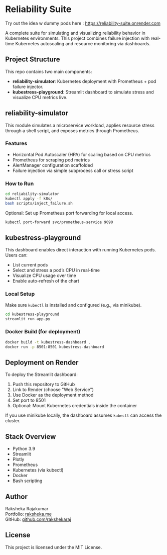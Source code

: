 # Reliability Suite
 Try out the idea w dummy pods here : https://reliability-suite.onrender.com

A complete suite for simulating and visualizing reliability behavior in Kubernetes environments. This project combines failure injection with real-time Kubernetes autoscaling and resource monitoring via dashboards.

## Project Structure

This repo contains two main components:
- **reliability-simulator**: Kubernetes deployment with Prometheus + pod failure injector.
- **kubestress-playground**: Streamlit dashboard to simulate stress and visualize CPU metrics live.

## reliability-simulator

This module simulates a microservice workload, applies resource stress through a shell script, and exposes metrics through Prometheus.

### Features

- Horizontal Pod Autoscaler (HPA) for scaling based on CPU metrics
- Prometheus for scraping pod metrics
- AlertManager configuration scaffolded
- Failure injection via simple subprocess call or stress script

### How to Run

```bash
cd reliability-simulator
kubectl apply -f k8s/
bash scripts/inject_failure.sh
```

Optional: Set up Prometheus port forwarding for local access.

```bash
kubectl port-forward svc/prometheus-service 9090
```

## kubestress-playground

This dashboard enables direct interaction with running Kubernetes pods. Users can:

- List current pods
- Select and stress a pod’s CPU in real-time
- Visualize CPU usage over time
- Enable auto-refresh of the chart

### Local Setup

Make sure `kubectl` is installed and configured (e.g., via minikube).

```bash
cd kubestress-playground
streamlit run app.py
```

### Docker Build (for deployment)

```bash
docker build -t kubestress-dashboard .
docker run -p 8501:8501 kubestress-dashboard
```

## Deployment on Render

To deploy the Streamlit dashboard:

1. Push this repository to GitHub
2. Link to Render (choose "Web Service")
3. Use Docker as the deployment method
4. Set port to 8501
5. Optional: Mount Kubernetes credentials inside the container

If you use minikube locally, the dashboard assumes `kubectl` can access the cluster.

## Stack Overview

- Python 3.9
- Streamlit
- Plotly
- Prometheus
- Kubernetes (via kubectl)
- Docker
- Bash scripting

## Author

Raksheka Rajakumar  
Portfolio: [raksheka.me](https://raksheka.me)  
GitHub: [github.com/rakshekaraj](https://github.com/rakshekaraj)

## License

This project is licensed under the MIT License.
